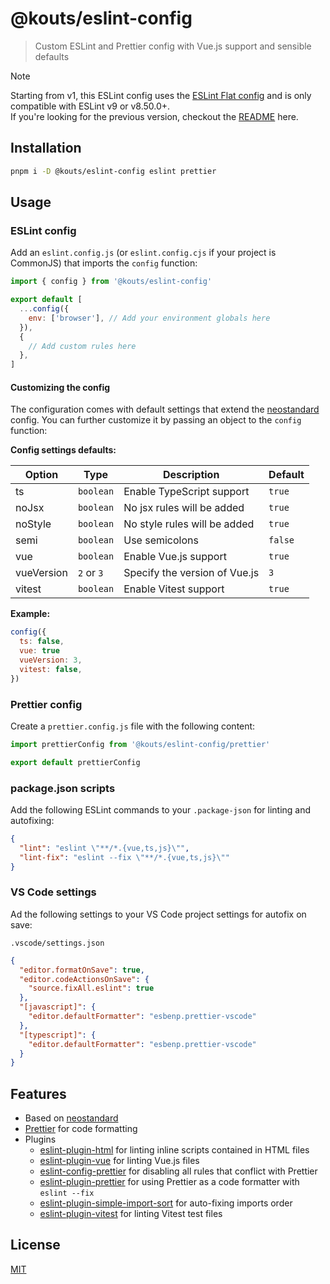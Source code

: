 # @kouts/eslint-config

> Custom ESLint and Prettier config with Vue.js support and sensible defaults

> [!NOTE]  
> Starting from v1, this ESLint config uses the [ESLint Flat config](https://eslint.org/docs/latest/use/configure/configuration-files-new) and is only compatible with ESLint v9 or v8.50.0+.  
> If you're looking for the previous version, checkout the [README]('./README_V0.md') here.

## Installation

```bash
pnpm i -D @kouts/eslint-config eslint prettier
```

## Usage

### ESLint config

Add an `eslint.config.js` (or `eslint.config.cjs` if your project is CommonJS) that imports the `config` function:

```javascript
import { config } from '@kouts/eslint-config'

export default [
  ...config({
    env: ['browser'], // Add your environment globals here
  }),
  {
    // Add custom rules here
  },
]
```

#### Customizing the config

The configuration comes with default settings that extend the [neostandard](https://github.com/neostandard/neostandard/tree/main?tab=readme-ov-file#configuration-options) config. You can further customize it by passing an object to the `config` function:

**Config settings defaults:**

| Option     | Type       | Description                   | Default |
| ---------- | ---------- | ----------------------------- | ------- |
| ts         | `boolean`  | Enable TypeScript support     | `true`  |
| noJsx      | `boolean`  | No jsx rules will be added    | `true`  |
| noStyle    | `boolean`  | No style rules will be added  | `true`  |
| semi       | `boolean`  | Use semicolons                | `false` |
| vue        | `boolean`  | Enable Vue.js support         | `true`  |
| vueVersion | `2` or `3` | Specify the version of Vue.js | `3`     |
| vitest     | `boolean`  | Enable Vitest support         | `true`  |

**Example:**

```javascript
config({
  ts: false,
  vue: true
  vueVersion: 3,
  vitest: false,
})
```

### Prettier config

Create a `prettier.config.js` file with the following content:

```javascript
import prettierConfig from '@kouts/eslint-config/prettier'

export default prettierConfig
```

### package.json scripts

Add the following ESLint commands to your `.package-json` for linting and autofixing:

```json
{
  "lint": "eslint \"**/*.{vue,ts,js}\"",
  "lint-fix": "eslint --fix \"**/*.{vue,ts,js}\""
}
```

### VS Code settings

Ad the following settings to your VS Code project settings for autofix on save:

`.vscode/settings.json`

```json
{
  "editor.formatOnSave": true,
  "editor.codeActionsOnSave": {
    "source.fixAll.eslint": true
  },
  "[javascript]": {
    "editor.defaultFormatter": "esbenp.prettier-vscode"
  },
  "[typescript]": {
    "editor.defaultFormatter": "esbenp.prettier-vscode"
  }
}
```

## Features

- Based on [neostandard](https://github.com/neostandard/neostandard)
- [Prettier](https://prettier.io) for code formatting
- Plugins
  - [eslint-plugin-html](https://github.com/BenoitZugmeyer/eslint-plugin-html) for linting inline scripts contained in HTML files
  - [eslint-plugin-vue](https://github.com/vuejs/eslint-plugin-vue/) for linting Vue.js files
  - [eslint-config-prettier](https://github.com/prettier/eslint-config-prettier) for disabling all rules that conflict with Prettier
  - [eslint-plugin-prettier](https://github.com/prettier/eslint-plugin-prettier) for using Prettier as a code formatter with `eslint --fix`
  - [eslint-plugin-simple-import-sort](https://github.com/lydell/eslint-plugin-simple-import-sort) for auto-fixing imports order
  - [eslint-plugin-vitest](https://github.com/vitest-dev/eslint-plugin-vitest) for linting Vitest test files

## License

[MIT](http://opensource.org/licenses/MIT)
